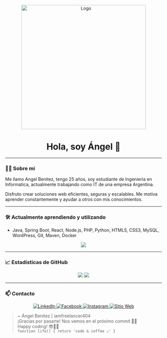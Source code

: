 <!-- Logo o imagen destacada -->
<p align="center">
  <a href="https://iamfreelancer404.netlify.app/">
  <img src="https://iamfreelancer404.netlify.app/src/img/logo/blanco/Logos%C2%A0(Tama%C3%B1o%C2%A0libre)/Transparente.png" alt="Logo" width="400"/>
  </a>
</p>

<h1 align="center">Hola, soy Ángel 👋</h1>

---

### 👨‍💻 Sobre mí

Me llamo Angel Benitez, tengo 25 años, soy estudiante de Ingenieria en Informatica, actualmente trabajando como IT de una empresa Argentina.

Disfruto crear soluciones web eficientes, seguras y escalables. Me motiva aprender constantemente y ayudar a otros con mis conocimientos.

---

### 🛠️ Actualmente aprendiendo y utilizando

- Java, Spring Boot, React, Node.js, PHP, Python, HTML5, CSS3, MySQL, WordPress, Git, Maven, Docker

<div align="center">
  <img src="https://skillicons.dev/icons?i=java,spring,react,nodejs,php,python,html,css,mysql,wordpress,git,maven,docker" />
</div>

---

### 📈 Estadísticas de GitHub

<div align="center">
  <img src="https://github-readme-stats.vercel.app/api?username=Angel6044&show_icons=true&theme=radical" />
  <img src="https://github-readme-stats.vercel.app/api/top-langs/?username=Angel6044&layout=compact&theme=radical" />
</div>

---

### 📫 Contacto

<p align="center">
  <a href="https://www.linkedin.com/in/ángel-benitez/" target="_blank">
    <img src="https://img.icons8.com/fluency/48/linkedin.png" alt="LinkedIn"/>
  </a>
  <a href="https://www.facebook.com/people/IamFreelancer404/61574625526860/" target="_blank">
    <img src="https://img.icons8.com/fluency/48/facebook-new.png" alt="Facebook"/>
  </a>
  <a href="https://www.instagram.com/iamfreelancer404/" target="_blank">
    <img src="https://img.icons8.com/fluency/48/instagram-new.png" alt="Instagram"/>
  </a>
  <a href="https://iamfreelancer404.netlify.app/" target="_blank">
    <img src="https://img.icons8.com/fluency/48/domain.png" alt="Sitio Web"/>
  </a>
</p>


> ~ Ángel Benítez | iamfreelancer404  
> ¡Gracias por pasarte! Nos vemos en el próximo commit 🔧✨  
> Happy coding! 😎👨‍💻  
> `function life() { return 'code & coffee ☕' }`

